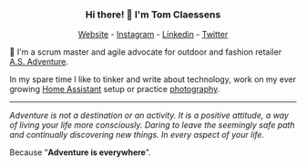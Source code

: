 <h3 align="center">Hi there! 👋 I'm Tom Claessens</h3>
<p align="center">
  <a href="https://www.tomclaessens.be">Website</a> - 
  <a href="https://www.instagram.com/tom.claessens">Instagram</a> - 
  <a href="https://www.linkedin.com/in/tomclaessens">Linkedin</a> - 
  <a href="https://twitter.com/claesto">Twitter</a>
</p>


🚀 I'm a scrum master and agile advocate for outdoor and fashion retailer [A.S. Adventure](https://www.asadventure.com).

In my spare time I like to tinker and write about technology, work on my ever growing [Home Assistant](https://home-assistant.io) setup or practice [photography](https://tomclaessens.be).

---

*Adventure is not a destination or an activity. It is a positive attitude, a way of living your life more consciously. Daring to leave the seemingly safe path and continually discovering new things.  In every aspect of your life.*

Because “**Adventure is everywhere**”.
